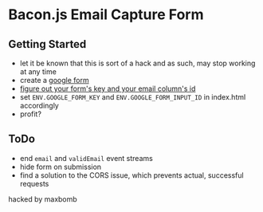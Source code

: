 Bacon.js Email Capture Form
===========================


Getting Started
---------------

- let it be known that this is sort of a hack and as such, may stop working at any time
- create a [google form](forms.google.com)
- [figure out your form's key and your email column's id](https://wiki.base22.com/pages/viewpage.action?pageId=72942000#SendingdatatoGoogledocsfromyourwebpage,usingyourownformandAJAX!-Requirements)
- set `ENV.GOOGLE_FORM_KEY` and `ENV.GOOGLE_FORM_INPUT_ID` in index.html accordingly
- profit?


ToDo
----

- end `email` and `validEmail` event streams
- hide form on submission
- find a solution to the CORS issue, which prevents actual, successful requests


hacked by maxbomb
